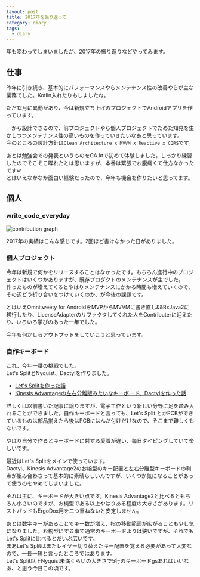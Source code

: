 ```yaml
---
layout: post
title: 2017年を振り返って
category: diary
tags:
  - diary
---
```


年も変わってしまいましたが、2017年の振り返りなどやってみます。

## 仕事

昨年に引き続き、基本的にパフォーマンスやらメンテナンス性の改善やらが主な業務でした。Kotlin入れたりもしましたね。

ただ12月に異動があり、今は新規立ち上げのプロジェクトでAndroidアプリを作っています。

一から設計できるので、前プロジェクトやら個人プロジェクトでためた知見を生かしつつメンテナンス性の高いものを作っていきたいなあと思っています。  
今のところの設計方針は`Clean Architecture x MVVM x Reactive x CQRS`です。

あとは勉強会での発表というものをCA.ktで初めて体験しました。しっかり練習したのでそこそこ喋れたとは思いますが、本番は緊張でお腹痛くて仕方なかったですw  
とはいえなかなか面白い経験だったので、今年も機会を作りたいと思ってます。

## 個人

### write_code_everyday

![contribution graph](https://lh3.googleusercontent.com/j_km4KtZS9GXT_JaCvCeh9mZeSGdJFv37D7apOW6gjEbpzt0PVIoEh_fqvSzEKva3QHgGX8f_u8BBaJ1G4d20knZUm-Nu2pvUwPokhMljYCJCxAL5MP2AMoScv7VdWjb-YnNRh2V4V_MBc9GAI3VwHLuSZBkeDgYBBh8kRZrCsskC-sNn80YibYhzeVHsC3NJllncEptA69_MNGqeRw7ocsaff_eujjGprREs1hG9m5l6huhQw4nfpPMhnuMddj8iS9eoGtrHv3Qx_R_xY175K_24pl4EeJwbXmD3wgANrhbUAHv5U6pvefs3AeO2kmiNu3gF1XkcpmuXJN9lvUPUuy8QoBOq8NELyFUrSSCT0kELEXJbUyTGG75cE4Ddm5K2nkDf1edQiJh61iduZPCPBC7F-spcKIyHWF9MK_lV25xg5MKbHx3VUXgFYtlLwlhjk44fDKp85z5ILy2aaw35nmVREsT7g5xJRfpZyBHZltnEEghTB4BJicZR9GYpD86otZn7xaRC_i1AUxzFum4GGIigFiv7Y-4HsAXTrH7CceORsrVtUIadntPlqAIINYZ54CkDgQT9m4d2kQT6lQb-lcpgb-6PW1EnKHv8Mw=w900)

2017年の実績はこんな感じです。2回ほど書けなかった日がありました。

### 個人プロジェクト

今年は新規で何かをリリースすることはなかったです。もちろん進行中のプロジェクトはいくつかありますが、既存プロダクトのメンテナンスが主でした。  
作ったものが増えてくるとやはりメンテナンスにかかる時間も増えていくので、その辺どう折り合いをつけていくのか、が今後の課題です。  

とはいえOmnitweety for AndroidをMVPからMVVMに書き直し&&RxJava2に移行したり、LicenseAdapterのリファクタしてくれた人をContributerに迎えたり、いろいろ学びのあった一年でした。  

今年も何かしらアウトプットをしていこうと思っています。

### 自作キーボード


これ、今年一番の挑戦でした。  
Let's SplitとNyquist、Dactylを作りました。  

- [Let's Splitを作った話](http://www.yslibrary.net/2017/08/29/letssplit-buildlog/)
- [Kinesis Advantageの左右分離版みたいなキーボード、Dactylを作った話](http://www.yslibrary.net/2017/10/03/dactyl-keyboard-buildlog/)

詳しくは以前書いた記事に譲りますが、電子工作という新しい分野に足を踏み入れることができました。自作キーボードと言っても、Let's Split とかPCBができているものは部品揃えたら後はPCBにはんだ付けだけなので、そこまで難しくもないです。

やはり自分で作るとキーボードに対する愛着が違い、毎日タイピングしていて楽しいです。

最近はLet's Splitをメインで使っています。  
Dactyl、Kinesis Advantage2のお椀型のキー配置と左右分離型キーボードの利点が組み合わさって基本的に素晴らしいんですが、いくつか気になることがあって使うのをやめてしまいました。

それは主に、キーボードが大きい点です。Kinesis Advantage2と比べるともちろん小さいのですが、お椀型である以上やはりある程度の大きさがあります。リストパッドもErgoDox用を二つ重ねないと安定しません。

あとは数字キーがあることでキー数が増え、指の移動範囲が広がることも少し気になりました。お椀型にする事で通常のキーボードよりは狭いですが、それでもLet's Splitに比べるとだいぶ広いです。  
まあLet's Splitはまたレイヤー切り替えたキー配置を覚える必要があって大変なので、一長一短と言ったところではあります。  
Let's Split以上Nyquist未満くらいの大きさで5行のキーボードgsあればいいなあ、と思う今日この頃です。




